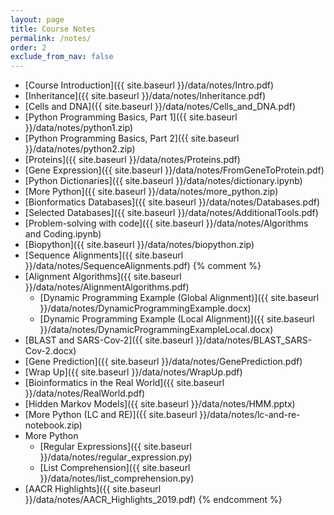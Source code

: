 ```yaml
---
layout: page
title: Course Notes 
permalink: /notes/
order: 2
exclude_from_nav: false
---
```

 
* [Course Introduction]({{ site.baseurl }}/data/notes/Intro.pdf)
* [Inheritance]({{ site.baseurl }}/data/notes/Inheritance.pdf)
* [Cells and DNA]({{ site.baseurl }}/data/notes/Cells_and_DNA.pdf)
* [Python Programming Basics, Part 1]({{ site.baseurl }}/data/notes/python1.zip)
* [Python Programming Basics, Part 2]({{ site.baseurl }}/data/notes/python2.zip)
* [Proteins]({{ site.baseurl }}/data/notes/Proteins.pdf)
* [Gene Expression]({{ site.baseurl }}/data/notes/FromGeneToProtein.pdf)
* [Python Dictionaries]({{ site.baseurl }}/data/notes/dictionary.ipynb)
* [More Python]({{ site.baseurl }}/data/notes/more_python.zip)
* [Bionformatics Databases]({{ site.baseurl }}/data/notes/Databases.pdf)
* [Selected Databases]({{ site.baseurl }}/data/notes/AdditionalTools.pdf)
* [Problem-solving with code]({{ site.baseurl }}/data/notes/Algorithms and Coding.ipynb) 
* [Biopython]({{ site.baseurl }}/data/notes/biopython.zip) 
* [Sequence Alignments]({{ site.baseurl }}/data/notes/SequenceAlignments.pdf)
{% comment %}
* [Alignment Algorithms]({{ site.baseurl }}/data/notes/AlignmentAlgorithms.pdf)
    * [Dynamic Programming Example (Global Alignment)]({{ site.baseurl }}/data/notes/DynamicProgrammingExample.docx)
    * [Dynamic Programming Example (Local Alignment)]({{ site.baseurl }}/data/notes/DynamicProgrammingExampleLocal.docx)
* [BLAST and SARS-Cov-2]({{ site.baseurl }}/data/notes/BLAST_SARS-Cov-2.docx)
* [Gene Prediction]({{ site.baseurl }}/data/notes/GenePrediction.pdf)
* [Wrap Up]({{ site.baseurl }}/data/notes/WrapUp.pdf)
* [Bioinformatics in the Real World]({{ site.baseurl }}/data/notes/RealWorld.pdf)
* [Hidden Markov Models]({{ site.baseurl }}/data/notes/HMM.pptx)
* [More Python (LC and RE)]({{ site.baseurl }}/data/notes/lc-and-re-notebook.zip)
* More Python
    * [Regular Expressions]({{ site.baseurl }}/data/notes/regular_expression.py)
    * [List Comprehension]({{ site.baseurl }}/data/notes/list_comprehension.py)
* [AACR Highlights]({{ site.baseurl }}/data/notes/AACR_Highlights_2019.pdf)
{% endcomment %}

